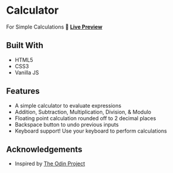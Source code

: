# Calculator

For Simple Calculations
:link: [**Live Preview**](https://skharat8.github.io/calculator)

## Built With

- HTML5
- CSS3
- Vanilla JS

## Features

- A simple calculator to evaluate expressions
- Addition, Subtraction, Multiplication, Division, & Modulo
- Floating point calculation rounded off to 2 decimal places
- Backspace button to undo previous inputs
- Keyboard support! Use your keyboard to perform calculations

## Acknowledgements

- Inspired by [The Odin Project](https://www.theodinproject.com/lessons/foundations-calculator)
